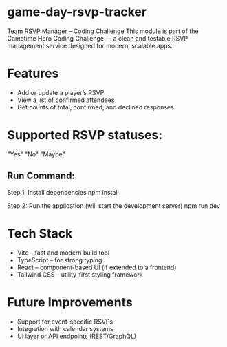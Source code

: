 # game-day-rsvp-tracker

Team RSVP Manager – Coding Challenge
This module is part of the Gametime Hero Coding Challenge — a clean and testable RSVP management service designed for modern, scalable apps.

# Features

- Add or update a player’s RSVP
- View a list of confirmed attendees
- Get counts of total, confirmed, and declined responses

# Supported RSVP statuses:

"Yes"
"No"
"Maybe"

## Run Command:

Step 1: Install dependencies
npm install

Step 2: Run the application (will start the development server)
npm run dev

# Tech Stack

- Vite – fast and modern build tool
- TypeScript – for strong typing
- React – component-based UI (if extended to a frontend)
- Tailwind CSS – utility-first styling framework

# Future Improvements

- Support for event-specific RSVPs
- Integration with calendar systems
- UI layer or API endpoints (REST/GraphQL)
